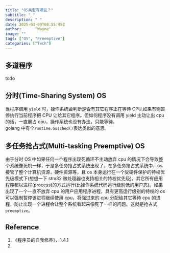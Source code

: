 ```yaml
---
title: "OS类型有哪些？"
subtitle: " "
description: " "
date: 2025-03-09T08:55:45Z
author:      "Wayne"
image: ""
tags: ["OS", "Preemptive"]
categories: ["Tech"]
---
```


## 多道程序

todo

## 分时(Time-Sharing System) OS

当程序调用 `yield` 时，操作系统会判断是否有其它程序正在等待 CPU,如果有则暂停执行当前程序把 CPU 让给其它程序。但如何程序没有调用 yield 主动让出 cpu 的话，一直霸占 cpu，操作系统也没有办法，只能等待。  
golang 中有个`runtime.Gosched()`表达类似的意思。

## 多任务抢占式(Multi-tasking Preemptive) OS

由于分时 OS 中如果任何一个程序出现死循环不主动放弃 cpu 的情况下会导致整个系统像死机一样，于是多任务抢占式系统出现了。在多任务抢占式系统中，os 接管了整个计算机资源，硬件资源等，且 os 本身运行在一个受硬件保护的特权优先级模式下(想想一下 stm32 微处理器也支持相关的特权优先级)，其它所有应用程序都以进程(process)的方式运行(比操作系统代码运行级别低的用户态)。如果出现了一个一直不放弃 cpu 的用户应用程序进程，具有更高运行级别的特权的 os 可以强制暂停该进程继续使用 cpu，将强过来的 cpu 分配给其它等待 cpu 的进程，防止出现一个进程会让整个系统看起来像死了一样的问题。这就是抢占式 `preemptive`。

## Reference

1. 《程序员的自我修养》，1.4.1
2.
